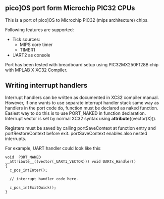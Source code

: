 pico]OS port form Microchip PIC32 CPUs
--------------------------------------

This is a port of pico]OS to Microchip PIC32 (mips architecture) chips.

Following features are supported:

- Tick sources:
  - MIPS core timer
  - TIMER1
- UART2 as console

Port has been tested with breadboard setup
using PIC32MX250F128B chip with MPLAB X XC32 Compiler.

Writing interrupt handlers
--------------------------

Interrupt handlers can be written as documented in
XC32 compiler manual. However, if one wants to use
separate interrupt handler stack same way as handlers
in the port code do, function must be declared as naked function.
Easiest way to do this is to use PORT_NAKED in function
declaration. Interrupt vector is set by normal
XC32 syntax using __attribute__((vector(X))).

Registers must be saved by calling portSaveContext at
function entry and portRestoreContext before exit.
portSaveContext enables also nested interrupts.

For example, UART handler could look like this:

    void  PORT_NAKED 
    __attribute__((vector(_UART1_VECTOR))) void UARTx_Handler()
    {
      c_pos_intEnter();

      // interrupt handler code here.

      c_pos_intExitQuick();
    }
